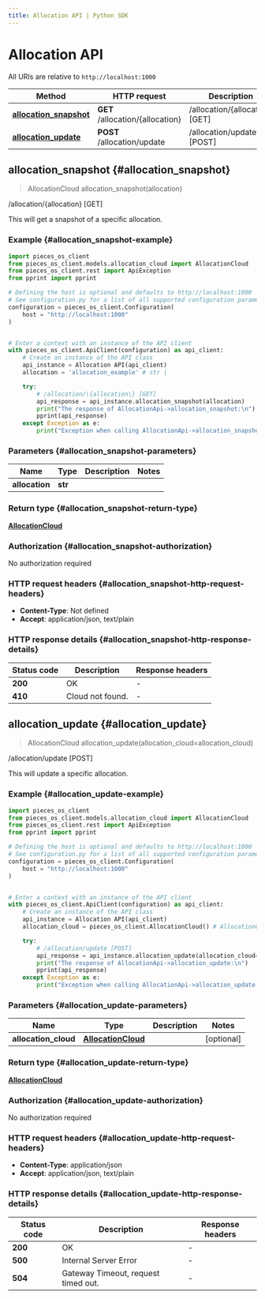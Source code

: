 ```yaml
---
title: Allocation API | Python SDK
---
```


# Allocation API

All URIs are relative to `http://localhost:1000`

Method | HTTP request | Description
------------- | ------------- | -------------
[**allocation_snapshot**](AllocationApi#allocation_snapshot) | **GET** /allocation/\{allocation\} | /allocation/\{allocation\} [GET]
[**allocation_update**](AllocationApi#allocation_update) | **POST** /allocation/update | /allocation/update [POST]


## **allocation_snapshot** {#allocation_snapshot}
> AllocationCloud allocation_snapshot(allocation)

/allocation/\{allocation\} [GET]

This will get a snapshot of a specific allocation.

### Example {#allocation_snapshot-example}


```python
import pieces_os_client
from pieces_os_client.models.allocation_cloud import AllocationCloud
from pieces_os_client.rest import ApiException
from pprint import pprint

# Defining the host is optional and defaults to http://localhost:1000
# See configuration.py for a list of all supported configuration parameters.
configuration = pieces_os_client.Configuration(
    host = "http://localhost:1000"
)


# Enter a context with an instance of the API client
with pieces_os_client.ApiClient(configuration) as api_client:
    # Create an instance of the API class
    api_instance = Allocation API(api_client)
    allocation = 'allocation_example' # str | 

    try:
        # /allocation/\{allocation\} [GET]
        api_response = api_instance.allocation_snapshot(allocation)
        print("The response of AllocationApi->allocation_snapshot:\n")
        pprint(api_response)
    except Exception as e:
        print("Exception when calling AllocationApi->allocation_snapshot: %s\n" % e)
```



### Parameters {#allocation_snapshot-parameters}


Name | Type | Description  | Notes
------------- | ------------- | ------------- | -------------
 **allocation** | **str**|  | 

### Return type {#allocation_snapshot-return-type}

[**AllocationCloud**](../models/AllocationCloud)

### Authorization {#allocation_snapshot-authorization}

No authorization required

### HTTP request headers {#allocation_snapshot-http-request-headers}

 - **Content-Type**: Not defined
 - **Accept**: application/json, text/plain


### HTTP response details {#allocation_snapshot-http-response-details}

| Status code | Description | Response headers |
|-------------|-------------|------------------|
**200** | OK |  -  |
**410** | Cloud not found. |  -  |

## **allocation_update** {#allocation_update}
> AllocationCloud allocation_update(allocation_cloud=allocation_cloud)

/allocation/update [POST]

This will update a specific allocation.

### Example {#allocation_update-example}


```python
import pieces_os_client
from pieces_os_client.models.allocation_cloud import AllocationCloud
from pieces_os_client.rest import ApiException
from pprint import pprint

# Defining the host is optional and defaults to http://localhost:1000
# See configuration.py for a list of all supported configuration parameters.
configuration = pieces_os_client.Configuration(
    host = "http://localhost:1000"
)


# Enter a context with an instance of the API client
with pieces_os_client.ApiClient(configuration) as api_client:
    # Create an instance of the API class
    api_instance = Allocation API(api_client)
    allocation_cloud = pieces_os_client.AllocationCloud() # AllocationCloud |  (optional)

    try:
        # /allocation/update [POST]
        api_response = api_instance.allocation_update(allocation_cloud=allocation_cloud)
        print("The response of AllocationApi->allocation_update:\n")
        pprint(api_response)
    except Exception as e:
        print("Exception when calling AllocationApi->allocation_update: %s\n" % e)
```



### Parameters {#allocation_update-parameters}


Name | Type | Description  | Notes
------------- | ------------- | ------------- | -------------
 **allocation_cloud** | [**AllocationCloud**](../models/AllocationCloud)|  | [optional] 

### Return type {#allocation_update-return-type}

[**AllocationCloud**](../models/AllocationCloud)

### Authorization {#allocation_update-authorization}

No authorization required

### HTTP request headers {#allocation_update-http-request-headers}

 - **Content-Type**: application/json
 - **Accept**: application/json, text/plain


### HTTP response details {#allocation_update-http-response-details}

| Status code | Description | Response headers |
|-------------|-------------|------------------|
**200** | OK |  -  |
**500** | Internal Server Error |  -  |
**504** | Gateway Timeout, request timed out. |  -  |

